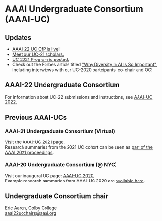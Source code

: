 # AAAI Undergraduate Consortium (AAAI-UC)

## Updates
- [AAAI-22 UC CfP is live](https://aaai.org/Conferences/AAAI-22/undergraduate-consortium/)! 
- [Meet our UC-21 scholars.](https://aaai-uc.github.io/2021_scholars.html)
- [UC 2021 Program is posted.](./2021_schedule.md)<!--- [AAAI-21 Undergraduate Consortium submission site](https://cmt3.research.microsoft.com/AAAIUC2021) is now live!- If you are interested in serving the UC as a PC, please complete [this form](https://bit.ly/AAAI21UCCfR).
-->
- Check out the Forbes article titled ["Why Diversity In AI Is So Important"](https://www.forbes.com/sites/mariaklawe/2020/07/16/why-diversity-in-ai-is-so-important/#587435127f2b), including interwiews with our UC-2020 partcipants, 
co-chair and OC!


## AAAI-22 Undergraduate Consortium
For information about UC-22 submissions and instructions, see [AAAI-UC 2022.](./2022.md)

## Previous AAAI-UCs

### AAAI-21 Undergraduate Consortium (Virtual)
Visit the [AAAI-UC 2021](./2021.md) page.  
Research summaries from the 2021 UC cohort can be seen as [part of the AAAI 2021 proceedings](https://aaai.org/Library/AAAI/aaai21-issue18.php#41).

### AAAI-20 Undergraduate Consortium (@ NYC) 
Visit our inaugural UC page: [AAAI-UC 2020.](./2020.md)  
Example research summaries from AAAI-UC 2020 are [available here](https://aaai-uc.github.io/2020/AAAI20_UC_Proceedings.pdf).


## Undergraduate Consortium chair<!--co-chairs-->
Eric Aaron, Colby College  
<aaai22ucchairs@aaai.org>
